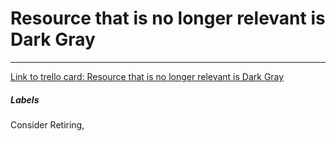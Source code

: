 # Resource that is no longer relevant is Dark Gray



---

[Link to trello card: Resource that is no longer relevant is Dark Gray](https://trello.com/c/uboj6yaA)

##### Labels

Consider Retiring, 